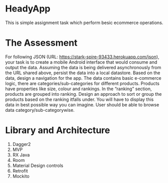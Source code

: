 # HeadyApp
This is simple assignment task which perform besic ecommerce operations.

# The​ ​Assessment

For following JSON (URL: https://stark-spire-93433.herokuapp.com/json), your task is to create
a ​mobile ​Android ​interface ​that ​would ​consume ​and ​output ​the ​data.
Assuming the data is being delivered asynchronously from the URL shared above, persist the
data ​into ​a ​local ​datastore.
Based on the data, design a navigation for the app. The data contains basic e-commerce
logic, there are categories/sub-categories for different products. Products have properties
like ​size, ​colour ​and rankings​.
In the “ranking” section, products are grouped into ranking. Design an approach to sort or
group ​the ​products ​based ​on ​the ​ranking ​it ​falls ​under.
You will have to display this data in best possible way you can imagine. User should be able
to ​browse ​data ​category/sub-category ​wise.

# Library and Architecture
1. Dagger2
2. MVP
3. RX Java
4. Room
5. Material Design controls
6. Retrofit
7. Mockito
